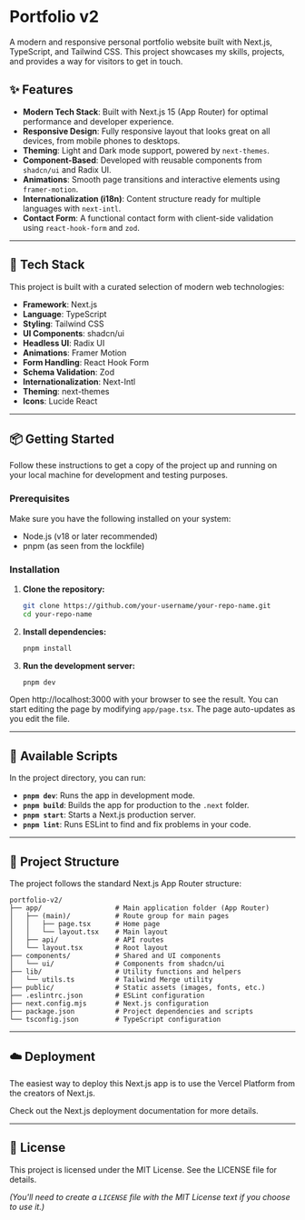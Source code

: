 # Portfolio v2

A modern and responsive personal portfolio website built with Next.js, TypeScript, and Tailwind CSS. This project showcases my skills, projects, and provides a way for visitors to get in touch.

## ✨ Features

- **Modern Tech Stack**: Built with Next.js 15 (App Router) for optimal performance and developer experience.
- **Responsive Design**: Fully responsive layout that looks great on all devices, from mobile phones to desktops.
- **Theming**: Light and Dark mode support, powered by `next-themes`.
- **Component-Based**: Developed with reusable components from `shadcn/ui` and Radix UI.
- **Animations**: Smooth page transitions and interactive elements using `framer-motion`.
- **Internationalization (i18n)**: Content structure ready for multiple languages with `next-intl`.
- **Contact Form**: A functional contact form with client-side validation using `react-hook-form` and `zod`.

---

## 🚀 Tech Stack

This project is built with a curated selection of modern web technologies:

- **Framework**: Next.js
- **Language**: TypeScript
- **Styling**: Tailwind CSS
- **UI Components**: shadcn/ui
- **Headless UI**: Radix UI
- **Animations**: Framer Motion
- **Form Handling**: React Hook Form
- **Schema Validation**: Zod
- **Internationalization**: Next-Intl
- **Theming**: next-themes
- **Icons**: Lucide React

---

## 📦 Getting Started

Follow these instructions to get a copy of the project up and running on your local machine for development and testing purposes.

### Prerequisites

Make sure you have the following installed on your system:

- Node.js (v18 or later recommended)
- pnpm (as seen from the lockfile)

### Installation

1.  **Clone the repository:**
    ```sh
    git clone https://github.com/your-username/your-repo-name.git
    cd your-repo-name
    ```

2.  **Install dependencies:**
    ```sh
    pnpm install
    ```

3.  **Run the development server:**
    ```sh
    pnpm dev
    ```

Open http://localhost:3000 with your browser to see the result. You can start editing the page by modifying `app/page.tsx`. The page auto-updates as you edit the file.

---

## 📜 Available Scripts

In the project directory, you can run:

- **`pnpm dev`**: Runs the app in development mode.
- **`pnpm build`**: Builds the app for production to the `.next` folder.
- **`pnpm start`**: Starts a Next.js production server.
- **`pnpm lint`**: Runs ESLint to find and fix problems in your code.

---

## 📁 Project Structure

The project follows the standard Next.js App Router structure:

```
portfolio-v2/
├── app/                  # Main application folder (App Router)
│   ├── (main)/           # Route group for main pages
│   │   ├── page.tsx      # Home page
│   │   └── layout.tsx    # Main layout
│   ├── api/              # API routes
│   └── layout.tsx        # Root layout
├── components/           # Shared and UI components
│   └── ui/               # Components from shadcn/ui
├── lib/                  # Utility functions and helpers
│   └── utils.ts          # Tailwind Merge utility
├── public/               # Static assets (images, fonts, etc.)
├── .eslintrc.json        # ESLint configuration
├── next.config.mjs       # Next.js configuration
├── package.json          # Project dependencies and scripts
└── tsconfig.json         # TypeScript configuration
```

---

## ☁️ Deployment

The easiest way to deploy this Next.js app is to use the Vercel Platform from the creators of Next.js.

Check out the Next.js deployment documentation for more details.

---

## 📄 License

This project is licensed under the MIT License. See the LICENSE file for details.

*(You'll need to create a `LICENSE` file with the MIT License text if you choose to use it.)*